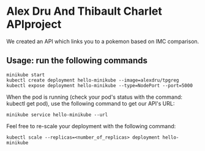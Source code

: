 # Alex Dru And Thibault Charlet APIproject

We created an API which links you to a pokemon based on IMC comparison.

## Usage: run the following commands

```
minikube start
kubectl create deployment hello-minikube --image=alexdru/tpgreg
kubectl expose deployment hello-minikube --type=NodePort --port=5000
```

When the pod is running (check your pod's status with the command: kubectl get pod), use the following command to get our API's URL:

```
minikube service hello-minikube --url
```

Feel free to re-scale your deployment with the following command:

```
kubectl scale --replicas=<number_of_replicas> deployment hello-minikube
```
